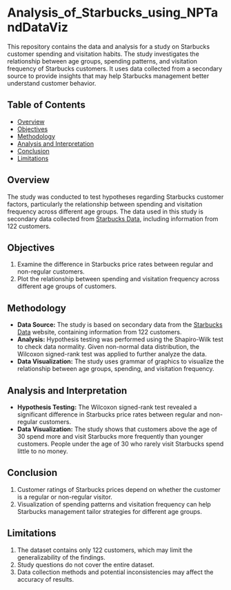 # Analysis_of_Starbucks_using_NPTandDataViz

This repository contains the data and analysis for a study on Starbucks customer spending and visitation habits. The study investigates the relationship between age groups, spending patterns, and visitation frequency of Starbucks customers. It uses data collected from a secondary source to provide insights that may help Starbucks management better understand customer behavior.

## Table of Contents

- [Overview](#overview)
- [Objectives](#objectives)
- [Methodology](#methodology)
- [Analysis and Interpretation](#analysis-and-interpretation)
- [Conclusion](#conclusion)
- [Limitations](#limitations)

## Overview

The study was conducted to test hypotheses regarding Starbucks customer factors, particularly the relationship between spending and visitation frequency across different age groups. The data used in this study is secondary data collected from [Starbucks Data]([http://www.starbucks.data](https://www.kaggle.com/datasets/mahirahmzh/starbucks-customer-retention-malaysia-survey)), including information from 122 customers.

## Objectives

1. Examine the difference in Starbucks price rates between regular and non-regular customers.
2. Plot the relationship between spending and visitation frequency across different age groups of customers.

## Methodology

- **Data Source:** The study is based on secondary data from the [Starbucks Data]([http://www.starbucks.data](https://www.kaggle.com/datasets/mahirahmzh/starbucks-customer-retention-malaysia-survey)) website, containing information from 122 customers.
- **Analysis:** Hypothesis testing was performed using the Shapiro-Wilk test to check data normality. Given non-normal data distribution, the Wilcoxon signed-rank test was applied to further analyze the data.
- **Data Visualization:** The study uses grammar of graphics to visualize the relationship between age groups, spending, and visitation frequency.

## Analysis and Interpretation

- **Hypothesis Testing:** The Wilcoxon signed-rank test revealed a significant difference in Starbucks price rates between regular and non-regular customers.
- **Data Visualization:** The study shows that customers above the age of 30 spend more and visit Starbucks more frequently than younger customers. People under the age of 30 who rarely visit Starbucks spend little to no money.

## Conclusion

1. Customer ratings of Starbucks prices depend on whether the customer is a regular or non-regular visitor.
2. Visualization of spending patterns and visitation frequency can help Starbucks management tailor strategies for different age groups.

## Limitations

1. The dataset contains only 122 customers, which may limit the generalizability of the findings.
2. Study questions do not cover the entire dataset.
3. Data collection methods and potential inconsistencies may affect the accuracy of results.

